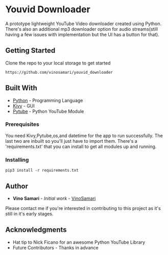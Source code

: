 # Youvid Downloader

A prototype lightweight YouTube Video downloader created using Python. There's also an additional mp3 downloader option for audio streams(still having a few issues with implementation but the UI has a button for that).

## Getting Started

Clone the repo to your local storage to get started

```
https://github.com/vinosamari/youvid_downloader

```

## Built With

* [Python](https://www.python.org) - Programming Language
* [Kivy](https://github.com/kivy/kivy.git) - GUI
* [Pytube](https://github.com/nficano/pytube) - Python YouTube Module

### Prerequisites

You need Kivy,Pytube,os,and datetime for the app to run successfully. The last two are inbuilt so you'll just have to import them.
There's a 'requirements.txt' that you can install to get all modules up and running.

### Installing

```
pip3 install -r requirements.txt

```

## Author

* **Vino Samari** - *Initial work* - [VinoSamari](https://github.com/VinoSamari)

Please contact me if you're interested in contributing to this project as it's still in it's early stages.


## Acknowledgments

* Hat tip to Nick Ficano for an awesome Python YouTube Library
* Future Contributors - Thanks in advance
